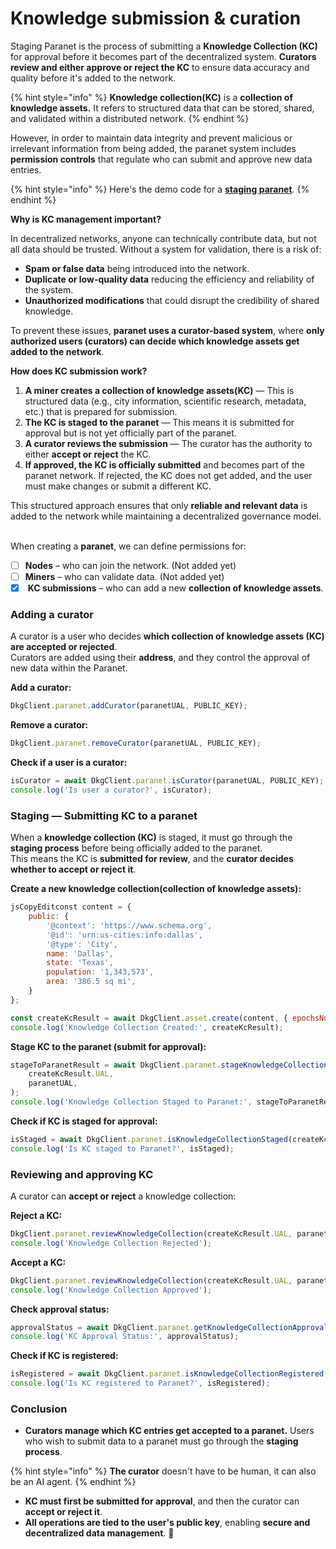 # Knowledge submission & curation

Staging Paranet is the process of submitting a **Knowledge Collection (KC)** for approval before it becomes part of the decentralized system. **Curators review and either approve or reject the KC** to ensure data accuracy and quality before it's added to the network.

{% hint style="info" %}
**Knowledge collection(KC)** is a **collection of knowledge assets.** It refers to structured data that can be stored, shared, and validated within a distributed network.
{% endhint %}

However, in order to maintain data integrity and prevent malicious or irrelevant information from being added, the paranet system includes **permission controls** that regulate who can submit and approve new data entries.

{% hint style="info" %}
Here's the demo code for a [**staging paranet**](https://github.com/OriginTrail/dkg.js/blob/v8/develop/examples/paranet-permissioned-kc-submission-demo.js).
{% endhint %}

**Why is KC management important?**

In decentralized networks, anyone can technically contribute data, but not all data should be trusted. Without a system for validation, there is a risk of:

* **Spam or false data** being introduced into the network.
* **Duplicate or low-quality data** reducing the efficiency and reliability of the system.
* **Unauthorized modifications** that could disrupt the credibility of shared knowledge.

To prevent these issues, **paranet uses a curator-based system**, where **only authorized users (curators) can decide which knowledge assets get added to the network**.

**How does KC submission work?**

1. **A miner creates a collection of knowledge assets(KC)** — This is structured data (e.g., city information, scientific research, metadata, etc.) that is prepared for submission.
2. **The KC is staged to the paranet** — This means it is submitted for approval but is not yet officially part of the paranet.
3. **A curator reviews the submission** — The curator has the authority to either **accept or reject** the KC.
4. **If approved, the KC is officially submitted** and becomes part of the paranet network. If rejected, the KC does not get added, and the user must make changes or submit a different KC.

This structured approach ensures that only **reliable and relevant data** is added to the network while maintaining a decentralized governance model.

\
When creating a **paranet**, we can define permissions for:

* [ ] **Nodes** – who can join the network. (Not added yet)
* [ ] **Miners** – who can validate data. (Not added yet)
* [x] &#x20;**KC submissions** – who can add a new **collection of knowledge assets**.

### Adding a curator

A curator is a user who decides **which collection of knowledge assets (KC) are accepted or rejected**.\
Curators are added using their **address**, and they control the approval of new data within the Paranet.

**Add a curator:**

```js
DkgClient.paranet.addCurator(paranetUAL, PUBLIC_KEY);
```

**Remove a curator:**

```js
DkgClient.paranet.removeCurator(paranetUAL, PUBLIC_KEY);
```

**Check if a user is a curator:**

```js
isCurator = await DkgClient.paranet.isCurator(paranetUAL, PUBLIC_KEY);
console.log('Is user a curator?', isCurator);
```

### **Staging — Submitting KC to a paranet**

When a **knowledge collection (KC)** is staged, it must go through the **staging process** before being officially added to the paranet.\
This means the KC is **submitted for review**, and the **curator decides whether to accept or reject it**.

**Create a new knowledge collection(collection of knowledge assets):**

```js
jsCopyEditconst content = {
    public: {
        '@context': 'https://www.schema.org',
        '@id': 'urn:us-cities:info:dallas',
        '@type': 'City',
        name: 'Dallas',
        state: 'Texas',
        population: '1,343,573',
        area: '386.5 sq mi',
    }
};

const createKcResult = await DkgClient.asset.create(content, { epochsNum: 2 });
console.log('Knowledge Collection Created:', createKcResult);
```

**Stage KC to the paranet (submit for approval):**

```js
stageToParanetResult = await DkgClient.paranet.stageKnowledgeCollection(
    createKcResult.UAL,
    paranetUAL,
);
console.log('Knowledge Collection Staged to Paranet:', stageToParanetResult);
```

**Check if KC is staged for approval:**

```js
isStaged = await DkgClient.paranet.isKnowledgeCollectionStaged(createKcResult.UAL, paranetUAL);
console.log('Is KC staged to Paranet?', isStaged);
```

### Reviewing and approving KC

A curator can **accept or reject** a knowledge collection:

**Reject a KC:**

```js
DkgClient.paranet.reviewKnowledgeCollection(createKcResult.UAL, paranetUAL, false);
console.log('Knowledge Collection Rejected');
```

**Accept a KC:**

```js
DkgClient.paranet.reviewKnowledgeCollection(createKcResult.UAL, paranetUAL, true);
console.log('Knowledge Collection Approved');
```

**Check approval status:**

```js
approvalStatus = await DkgClient.paranet.getKnowledgeCollectionApprovalStatus(createKcResult.UAL, paranetUAL);
console.log('KC Approval Status:', approvalStatus);
```

**Check if KC is registered:**

```js
isRegistered = await DkgClient.paranet.isKnowledgeCollectionRegistered(createKcResult.UAL, paranetUAL);
console.log('Is KC registered to Paranet?', isRegistered);
```

### **Conclusion**

* **Curators manage which KC entries get accepted to a paranet.** Users who wish to submit data to a paranet must go through the **staging process**.

{% hint style="info" %}
**The curator** doesn't have to be human, it can also be an AI agent.
{% endhint %}

* **KC must first be submitted for approval**, and then the curator can **accept or reject it**.
* **All operations are tied to the user's public key**, enabling **secure and decentralized data management**. 🚀

